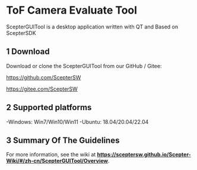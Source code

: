# ToF Camera Evaluate Tool

ScepterGUITool is a desktop application written with QT and Based on ScepterSDK

## 1 Download

Download or clone the ScepterGUITool from our GitHub / Gitee:

https://github.com/ScepterSW 

https://gitee.com/ScepterSW

## 2 Supported platforms

-Windows: Win7/Win10/Win11 
-Ubuntu: 18.04/20.04/22.04

## 3 Summary Of The Guidelines

For more information, see the wiki at **https://sceptersw.github.io/Scepter-Wiki/#/zh-cn/ScepterGUITool/Overview**.
